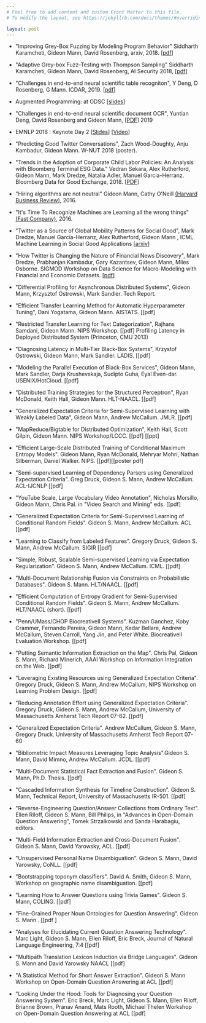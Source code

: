 ```yaml
---
# Feel free to add content and custom Front Matter to this file.
# To modify the layout, see https://jekyllrb.com/docs/themes/#overriding-theme-defaults

layout: post
---
```


- "Improving Grey-Box Fuzzing by Modeling Program Behavior" Siddharth Karamcheti, Gideon Mann, David Rosenberg, arxiv, 2018. \[[pdf](https://arxiv.org/abs/1811.08973)\]

- "Adaptive Grey-box Fuzz-Testing with Thompson Sampling" Siddharth Karamcheti, Gideon Mann, David Rosenberg, AI Security 2018, \[[pdf](https://arxiv.org/abs/1808.08256)\]

- "Challenges in end-to-end neural scientific table recogniton", Y Deng, D Rosenberg, G Mann. ICDAR, 2019. \[[pdf](https://ieeexplore.ieee.org/abstract/document/8978078)\]

- Augmented Programming: at ODSC \[[slides](https://docs.google.com/presentation/d/1jLfUWiIwO_BR2WqXPMiat0g1GMHL1Qwp_KlcfQw0Uvc/edit#slide=id.g6b05bbe9a3_0_186)\]

- "Challenges in end-to-end neural scientific document OCR", Yuntian Deng, David Rosenberg and Gideon Mann, \[[PDF](https://drive.google.com/file/d/12gxFrRKUMPULTR28dvzhoNS0IOqVVPFg/view)\] 2019

- EMNLP 2018 : Keynote Day 2 \[[Slides](https://2018.emnlp.org/downloads/keynote-slides/GideonMann.pdf)\] \[[Video](https://vimeo.com/305658007)\]

- "Predicting Good Twitter Conversations", Zach Wood-Doughty, Anju Kambadur, Gideon Mann. W-NUT 2018 (poster).

- "Trends in the Adoption of Corporate Child Labor Policies: An Analysis with Bloomberg Terminal ESG Data." Vedran Sekara, Alex Rutherford, Gideon Mann, Mark Dredze, Natalia Adler, Manuel Garcia-Herranz.  Bloomberg Data for Good Exchange, 2018. \[[PDF]()\]

- "Hiring algorithms are not neutral" Gideon Mann, Cathy O'Neill [(Harvard Business Review)](https://hbr.org/2016/12/hiring-algorithms-are-not-neutral), 2016.

- "It's Time To Recognize Machines are Learning all the wrong things" [(Fast Company)](https://www.fastcompany.com/3064558/its-time-to-recognize-that-machines-are-learning-all-the-wrong-things), 2016.

- "Twitter as a Source of Global Mobility Patterns for Social Good", Mark Dredze, Manuel Garcia-Herranz, Alex Rutherford, Gideon Mann , ICML Machine Learning in Social Good Applications \[[arxiv](https://arxiv.org/abs/1606.06343)\]

- "How Twitter is Changing the Nature of Financial News Discovery", Mark Dredze, Prabhanjan Kambadur, Gary Kazantsev, Gideon Mann, Miles Osborne.  SIGMOD Workshop on Data Science for Macro-Modeling with Financial and Economic Datasets. \[[pdf]()\]

- "Differential Profiling for Asynchronous Distributed Systems", Gideon Mann, Krzysztof Ostrowski, Mark Sandler. Tech Report.

- "Efficient Transfer Learning Method for Automatic Hyperparameter Tuning", Dani Yogatama, Gideon Mann. AISTATS. \[[pdf]

- "Restricted Transfer Learning for Text Categorization", Rajhans Samdani, Gideon Mann. NIPS Workshop. \[[pdf] Profiling Latency in Deployed Distributed System (Princeton, CMU 2013)

- "Diagnosing Latency in Multi-Tier Black-Box Systems", Krzystof Ostrowski, Gideon Mann, Mark Sandler. LADIS. \[[pdf]

- "Modeling the Parallel Execution of Black-Box Services", Gideon Mann, Mark Sandler, Darja Krushevskaja, Sudipto Guha, Eyal Even-dar. USENIX/HotCloud.  \[[pdf]

- "Distributed Training Strategies for the Structured Perceptron", Ryan McDonald, Keith Hall, Gideon Mann. HLT-NAACL.  \[[pdf]

- "Generalized Expectation Criteria for Semi-Supervised Learning with Weakly Labeled Data", Gideon Mann, Andrew McCallum. JMLR. \[[pdf]

- "MapReduce/Bigtable for Distributed Optimization", Keith Hall, Scott Gilpin, Gideon Mann. NIPS Workshop/LCCC. \[[pdf] \[[ppt]

- "Efficient Large-Scale Distributed Training of Conditional Maximum Entropy Models". Gideon Mann, Ryan McDonald, Mehryar Mohri, Nathan Silberman, Daniel Walker. NIPS. \[[pdf]\[[poster pdf]

- "Semi-supervised Learning of Dependency Parsers using Generalized Expectation Criteria". Greg Druck, Gideon S. Mann, Andrew McCallum. ACL-IJCNLP \[[pdf]

- "YouTube Scale, Large Vocabulary Video Annotation", Nicholas Morsillo, Gideon Mann, Chris Pal. in "Video Search and Mining" eds. \[[pdf]

- "Generalized Expectation Criteria for Semi-Supervised Learning of Conditional Random Fields". Gideon S. Mann, Andrew McCallum. ACL \[[pdf]

- "Learning to Classify from Labeled Features".  Gregory Druck, Gideon S. Mann, Andrew McCallum.  SIGIR \[[pdf]

- "Simple, Robust, Scalable Semi-supervised Learning via Expectation Regularization". Gideon S. Mann, Andrew McCallum. ICML. \[[pdf]

- "Multi-Document Relationship Fusion via Constraints on Probabilistic Databases". Gideon S. Mann.  HLT/NAACL. \[[pdf]

- "Efficient Computation of Entropy Gradient for Semi-Supervised Conditional Random Fields". Gideon S. Mann, Andrew McCallum.  HLT/NAACL (short). \[[pdf]

- "Penn/UMass/CHOP BiocreativeII Systems". Kuzman Ganchez, Koby Crammer, Fernando Pereira, Gideon Mann, Kedar Bellare, Andrew McCallum, Steven Carroll, Yang Jin, and Peter White.  BiocreativeII Evaluation Workshop. \[[pdf]

- "Putting Semantic Information Extraction on the Map". Chris Pal, Gideon S. Mann, Richard Minerich,  AAAI Workshop on Information Integration on the Web. \[[pdf]

- "Leveraging Existing Resources using Generalized Expectation Criteria". Gregory Druck, Gideon S. Mann, Andrew McCallum, NIPS Workshop on Learning Problem Design. \[[pdf]

- "Reducing Annotation Effort using Generalized Expectation Criteria". Gregory Druck, Gideon S. Mann, Andrew McCallum,  University of Massachusetts Amherst Tech Report 07-62. \[[pdf]

- "Generalized Expectation Criteria". Andrew McCallum, Gideon S. Mann, Gregory Druck.  University of Massachusetts Amherst Tech Report 07-60

- "Bibliometric Impact Measures Leveraging Topic Analysis".Gideon S. Mann, David Mimno, Andrew McCallum.  JCDL. \[[pdf] 

- "Multi-Document Statistical Fact Extraction and Fusion". Gideon S. Mann,  Ph.D. Thesis.  \[[pdf]

- "Cascaded Information Synthesis for Timeline Construction". Gideon S. Mann, Technical Report, University of Massachusetts IR-501. \[[pdf]

- "Reverse-Engineering Question/Answer Collections from Ordinary Text". Ellen Riloff, Gideon S. Mann, Bill Philips,  in "Advances in Open-Domain Question Answering", Tomek Strzalkowski and Sanda Harabagiu, editors.

- "Multi-Field Information Extraction and Cross-Document Fusion".  Gideon S. Mann, David Yarowsky,  ACL.  \[[pdf]

- "Unsupervised Personal Name Disambiguation". Gideon S. Mann, David Yarowsky, CoNLL. \[[pdf]

- "Bootstrapping toponym classifiers".  David A. Smith, Gideon S. Mann,  Workshop on geographic name disambiguation. \[[pdf]

- "Learning How to Answer Questions using Trivia Games". Gideon S. Mann,  COLING. \[[pdf]

- "Fine-Grained Proper Noun Ontologies for Question Answering". Gideon S. Mann . \[[pdf ]

- "Analyses for Elucidating Current Question Answering Technology".  Marc Light, Gideon S. Mann, Ellen Riloff, Eric Breck,  Journal of Natural Language Engineering, 7:4 \[[pdf]

- "Multipath Translation Lexicon Induction via Bridge Languages".  Gideon S. Mann and David Yarowsky  NAACL \[[pdf]

- "A Statistical Method for Short Answer Extraction". Gideon S. Mann  Workshop on Open-Domain Question Answering at ACL \[[pdf]

- "Looking Under the Hood: Tools for Diagnosing your Question Answering System".  Eric Breck, Marc Light, Gideon S. Mann, Ellen Riloff, Brianne Brown, Pranav Anand, Mats Rooth, Michael Thelen  Workshop on Open-Domain Question Answering at ACL \[[pdf]